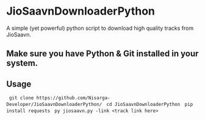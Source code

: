 # JioSaavnDownloaderPython
A simple (yet powerful) python script to download high quality tracks from JioSaavn. 
## Make sure you have Python & Git installed in your system.
## Usage
`` git clone https://github.com/Nisarga-Developer/JioSaavnDownloaderPython/``
&nbsp;
`` cd JioSaavnDownloaderPython ``
&nbsp;
`` pip install requests ``
&nbsp;
`` py jiosaavn.py -link <track link here> ``
